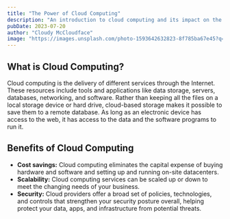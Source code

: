 ```yaml
---
title: "The Power of Cloud Computing"
description: "An introduction to cloud computing and its impact on the tech industry."
pubDate: 2023-07-20
author: "Cloudy McCloudface"
image: "https://images.unsplash.com/photo-1593642632823-8f785ba67e45?q=80&w=2070&auto=format&fit=crop&ixlib=rb-4.0.3&ixid=M3wxMjA3fDB8MHxwaG90by1wYWdlfHx8fGVufDB8fHx8fA%3D%3D"
---
```


## What is Cloud Computing?

Cloud computing is the delivery of different services through the Internet. These resources include tools and applications like data storage, servers, databases, networking, and software. Rather than keeping all the files on a local storage device or hard drive, cloud-based storage makes it possible to save them to a remote database. As long as an electronic device has access to the web, it has access to the data and the software programs to run it.

## Benefits of Cloud Computing

*   **Cost savings:** Cloud computing eliminates the capital expense of buying hardware and software and setting up and running on-site datacenters.
*   **Scalability:** Cloud computing services can be scaled up or down to meet the changing needs of your business.
*   **Security:** Cloud providers offer a broad set of policies, technologies, and controls that strengthen your security posture overall, helping protect your data, apps, and infrastructure from potential threats.
